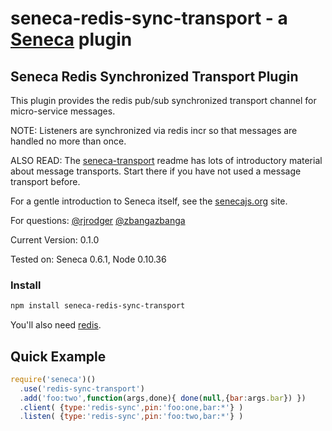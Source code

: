 # seneca-redis-sync-transport - a [Seneca](http://senecajs.org) plugin

## Seneca Redis Synchronized Transport Plugin

This plugin provides the redis pub/sub synchronized transport channel for
micro-service messages.

NOTE: Listeners are synchronized via redis incr so that messages are handled
no more than once.

ALSO READ: The [seneca-transport](http://github.com/rjrodger/seneca-transport) readme has lots of introductory material about message transports. Start there if you have not used a message transport before.

For a gentle introduction to Seneca itself, see the
[senecajs.org](http://senecajs.org) site.

For questions:
[@rjrodger](http://twitter.com/rjrodger)
[@zbangazbanga](http://twitter.com/zbangazbanga)

Current Version: 0.1.0

Tested on: Seneca 0.6.1, Node 0.10.36


### Install

```sh
npm install seneca-redis-sync-transport
```

You'll also need [redis](http://redis.io/).


## Quick Example

```js
require('seneca')()
  .use('redis-sync-transport')
  .add('foo:two',function(args,done){ done(null,{bar:args.bar}) })
  .client( {type:'redis-sync',pin:'foo:one,bar:*'} )
  .listen( {type:'redis-sync',pin:'foo:two,bar:*'} )
```



